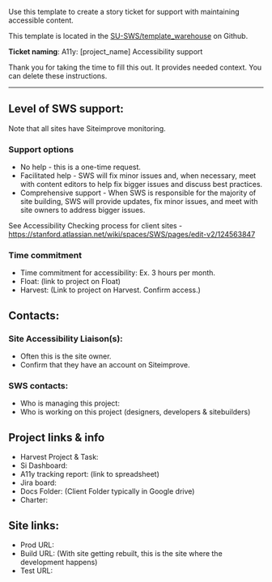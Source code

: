 Use this template to create a story ticket for support with maintaining accessible content.

This template is located in the [SU-SWS/template_warehouse](https://github.com/SU-SWS/template_warehouse) on Github.

**Ticket naming**: A11y: [project_name] Accessibility support

Thank you for taking the time to fill this out. It provides needed context. You can delete these instructions.

---

## Level of SWS support:
Note that all sites have Siteimprove monitoring. 

### Support options
* No help - this is a one-time request.
* Facilitated help - SWS will fix minor issues and, when necessary, meet with content editors to help fix bigger issues and discuss best practices.
* Comprehensive support - When SWS is responsible for the majority of site building, SWS will provide updates,
  fix minor issues, and meet with site owners to address bigger issues.

See Accessibility Checking process for client sites - https://stanford.atlassian.net/wiki/spaces/SWS/pages/edit-v2/124563847

### Time commitment

* Time commitment for accessibility: Ex. 3 hours per month.
* Float: (link to project on Float)
* Harvest: (Link to project on Harvest. Confirm access.)

## Contacts:

### Site Accessibility Liaison(s):
* Often this is the site owner.
* Confirm that they have an account on Siteimprove.

### SWS contacts:

* Who is managing this project: 
* Who is working on this project (designers, developers & sitebuilders)

## Project links & info

* Harvest Project & Task: 
* Si Dashboard: 
* A11y tracking report: (link to spreadsheet)
* Jira board: 
* Docs Folder: (Client Folder typically in Google drive)
* Charter: 

## Site links:

* Prod URL: 
* Build URL: (With site getting rebuilt, this is the site where the development happens)
* Test URL: 
